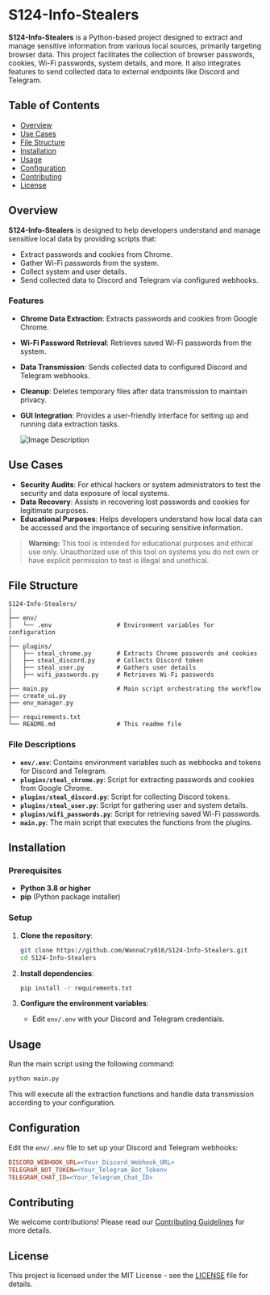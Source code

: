 # S124-Info-Stealers

**S124-Info-Stealers** is a Python-based project designed to extract and manage sensitive information from various local sources, primarily targeting browser data. This project facilitates the collection of browser passwords, cookies, Wi-Fi passwords, system details, and more. It also integrates features to send collected data to external endpoints like Discord and Telegram.

## Table of Contents

- [Overview](#overview)
- [Use Cases](#use-cases)
- [File Structure](#file-structure)
- [Installation](#installation)
- [Usage](#usage)
- [Configuration](#configuration)
- [Contributing](#contributing)
- [License](#license)

## Overview

**S124-Info-Stealers** is designed to help developers understand and manage sensitive local data by providing scripts that:
- Extract passwords and cookies from Chrome.
- Gather Wi-Fi passwords from the system.
- Collect system and user details.
- Send collected data to Discord and Telegram via configured webhooks.

### Features

- **Chrome Data Extraction**: Extracts passwords and cookies from Google Chrome.
- **Wi-Fi Password Retrieval**: Retrieves saved Wi-Fi passwords from the system.
- **Data Transmission**: Sends collected data to configured Discord and Telegram webhooks.
- **Cleanup**: Deletes temporary files after data transmission to maintain privacy.
- **GUI Integration**: Provides a user-friendly interface for setting up and running data extraction tasks.
  
  ![Image Description](images/ui.png)

## Use Cases

- **Security Audits**: For ethical hackers or system administrators to test the security and data exposure of local systems.
- **Data Recovery**: Assists in recovering lost passwords and cookies for legitimate purposes.
- **Educational Purposes**: Helps developers understand how local data can be accessed and the importance of securing sensitive information.

> **Warning:** This tool is intended for educational purposes and ethical use only. Unauthorized use of this tool on systems you do not own or have explicit permission to test is illegal and unethical.

## File Structure

```
S124-Info-Stealers/
│
├── env/
│   └── .env                  # Environment variables for configuration
│
├── plugins/
│   ├── steal_chrome.py       # Extracts Chrome passwords and cookies
│   ├── steal_discord.py      # Collects Discord token
│   ├── steal_user.py         # Gathers user details
│   ├── wifi_passwords.py     # Retrieves Wi-Fi passwords
│
├── main.py                   # Main script orchestrating the workflow
├── create_ui.py
├── env_manager.py    
│
├── requirements.txt 
└── README.md                 # This readme file
```

### File Descriptions

- **`env/.env`**: Contains environment variables such as webhooks and tokens for Discord and Telegram.
- **`plugins/steal_chrome.py`**: Script for extracting passwords and cookies from Google Chrome.
- **`plugins/steal_discord.py`**: Script for collecting Discord tokens.
- **`plugins/steal_user.py`**: Script for gathering user and system details.
- **`plugins/wifi_passwords.py`**: Script for retrieving saved Wi-Fi passwords.
- **`main.py`**: The main script that executes the functions from the plugins.

## Installation

### Prerequisites

- **Python 3.8 or higher**
- **pip** (Python package installer)

### Setup

1. **Clone the repository**:
   ```sh
   git clone https://github.com/WannaCry016/S124-Info-Stealers.git
   cd S124-Info-Stealers
   ```

2. **Install dependencies**:
   ```sh
   pip install -r requirements.txt
   ```

3. **Configure the environment variables**:
   - Edit `env/.env` with your Discord and Telegram credentials.

## Usage

Run the main script using the following command:

```sh
python main.py
```

This will execute all the extraction functions and handle data transmission according to your configuration.

## Configuration

Edit the `env/.env` file to set up your Discord and Telegram webhooks:

```ini
DISCORD_WEBHOOK_URL=<Your_Discord_Webhook_URL>
TELEGRAM_BOT_TOKEN=<Your_Telegram_Bot_Token>
TELEGRAM_CHAT_ID=<Your_Telegram_Chat_ID>
```

## Contributing

We welcome contributions! Please read our [Contributing Guidelines](CONTRIBUTING.md) for more details.

## License

This project is licensed under the MIT License - see the [LICENSE](LICENSE) file for details.
